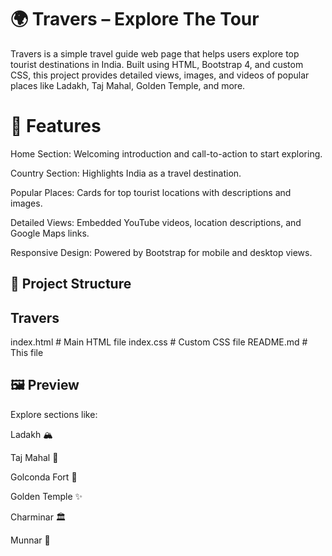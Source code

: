 # 🌍 Travers – Explore The Tour
Travers is a simple travel guide web page that helps users explore top tourist destinations in India. Built using HTML, Bootstrap 4, and custom CSS, this project provides detailed views, images, and videos of popular places like Ladakh, Taj Mahal, Golden Temple, and more.

# 🚀 Features
Home Section: Welcoming introduction and call-to-action to start exploring.

Country Section: Highlights India as a travel destination.

Popular Places: Cards for top tourist locations with descriptions and images.

Detailed Views: Embedded YouTube videos, location descriptions, and Google Maps links.

Responsive Design: Powered by Bootstrap for mobile and desktop views.

## 📁 Project Structure
## Travers
index.html  # Main HTML file
index.css            # Custom CSS file
README.md          # This file

## 🖼️ Preview
Explore sections like:

Ladakh 🏔️

Taj Mahal 🕌

Golconda Fort 🏰

Golden Temple ✨

Charminar 🏛️

Munnar 🌿
